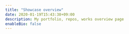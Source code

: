 ```yaml
---
title: "Showcase overview"
date: 2020-01-19T15:43:38+09:00
description: My portfolio, repos, works overview page
enableBio: false
---
```


